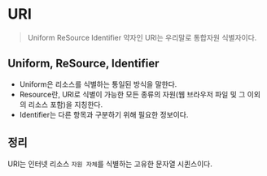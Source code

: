 # URI
> Uniform ReSource Identifier 약자인 URI는 우리말로 통합자원 식별자이다.

## Uniform, ReSource, Identifier
- Uniform은 리소스를 식별하는 통일된 방식을 말한다.
- Resource란, URI로 식별이 가능한 모든 종류의 자원(웹 브라우저 파일 및 그 이외의 리소스 포함)을 지칭한다.
- Identifier는 다른 항목과 구분하기 위해 필요한 정보이다.

## 정리
URI는 인터넷 리소스 `자원 자체`를 식별하는 고유한 문자열 시퀸스이다.